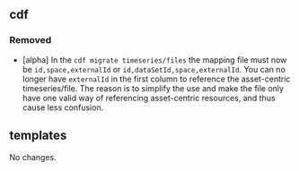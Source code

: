 ## cdf 

### Removed

- [alpha] In the `cdf migrate timeseries/files` the mapping file must
now be `id,space,externalId` or `id,dataSetId,space,externalId`. You can
no longer have `externalId` in the first column to reference the
asset-centric timeseries/file. The reason is to simplify the use and
make the file only have one valid way of referencing asset-centric
resources, and thus cause less confusion.

## templates

No changes.